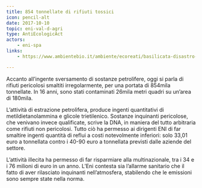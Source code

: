 ```yaml
---
title: 854 tonnellate di rifiuti tossici
icon: pencil-alt
date: 2017-10-10
topic: eni-val-d-agri
type: AntiEcologicAct
actors:
    - eni-spa
links:
    - https://www.ambientebio.it/ambiente/ecoreati/basilicata-disastro-ambientale-petrolio-rifiuti-tossici/

---
```


Accanto all’ingente sversamento di sostanze petrolifere, oggi si parla di rifiuti pericolosi smaltiti irregolarmente, per una portata di 854mila tonnellate. In 16 anni, sono stati contaminati 26mila metri quadri su un’area di 180mila.

L’attività di estrazione petrolifera, produce ingenti quantitativi di metildietanolammina e glicole trietilenico. Sostanze inquinanti pericolose, che venivano invece qualificate, scrive la DNA, in maniera del tutto arbitraria come rifiuti non pericolosi. Tutto ciò ha permesso ai dirigenti ENI di far smaltire ingenti quantità di reflui a costi notevolmente inferiori: solo 33,01 euro a tonnellata contro i 40-90 euro a tonnellata previsti dalle aziende del settore.

L’attività illecita ha permesso di far risparmiare alla multinazionale, tra i 34 e i 76 milioni di euro in un anno. L’Eni contesta sia l’allarme sanitario che il fatto di aver rilasciato inquinanti nell’atmosfera, stabilendo che le emissioni sono sempre state nella norma.

